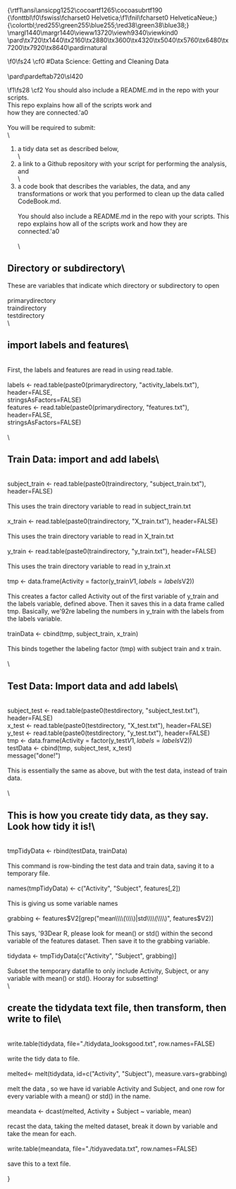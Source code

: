 {\rtf1\ansi\ansicpg1252\cocoartf1265\cocoasubrtf190
{\fonttbl\f0\fswiss\fcharset0 Helvetica;\f1\fnil\fcharset0 HelveticaNeue;}
{\colortbl;\red255\green255\blue255;\red38\green38\blue38;}
\margl1440\margr1440\vieww13720\viewh9340\viewkind0
\pard\tx720\tx1440\tx2160\tx2880\tx3600\tx4320\tx5040\tx5760\tx6480\tx7200\tx7920\tx8640\pardirnatural

\f0\fs24 \cf0 #Data Science: Getting and Cleaning Data\
\
\pard\pardeftab720\sl420

\f1\fs28 \cf2 You should also include a README.md in the repo with your scripts. \
This repo explains how all of the scripts work and \
how they are connected.\'a0\
\
You will be required to submit: \
\
1) a tidy data set as described below, \
\
2) a link to a Github repository with your script for performing the analysis, and \
\
3) a code book that describes the variables, the data, and any transformations or work that you performed to clean up the data called CodeBook.md. \
\
You should also include a README.md in the repo with your scripts. This repo explains how all of the scripts work and how they are connected.\'a0\
\
\
## Directory or subdirectory\
These are variables that indicate which directory or subdirectory to open\
\
primarydirectory \
traindirectory \
testdirectory \
\
## import labels and features\
\
First, the labels and features are read in using read.table. \
\
labels <- read.table(paste0(primarydirectory, "activity_labels.txt"), header=FALSE, \
                         stringsAsFactors=FALSE)\
features <- read.table(paste0(primarydirectory, "features.txt"), header=FALSE, \
                       stringsAsFactors=FALSE)\
\
\
## Train Data: import and add labels\
\
subject_train <- read.table(paste0(traindirectory, "subject_train.txt"), header=FALSE)\
\
This uses the train directory variable to read in subject_train.txt\
\
x_train <- read.table(paste0(traindirectory, "X_train.txt"), header=FALSE)\
\
This uses the train directory variable to read in X_train.txt\
\
y_train <- read.table(paste0(traindirectory, "y_train.txt"), header=FALSE)\
\
This uses the train directory variable to read in y_train.xt\
\
tmp <- data.frame(Activity = factor(y_train$V1, labels = labels$V2))\
\
This creates a factor called Activity out of the first variable of y_train and the labels variable, defined above. Then it saves this in a data frame called tmp. Basically, we\'92re labeling the numbers in y_train with the labels from the labels variable. \
\
trainData <- cbind(tmp, subject_train, x_train)\
\
This binds together the labeling factor (tmp) with subject train and x train. \
\
\
## Test Data: Import data and add labels\
\
subject_test <- read.table(paste0(testdirectory, "subject_test.txt"), header=FALSE)\
x_test <- read.table(paste0(testdirectory, "X_test.txt"), header=FALSE)\
y_test <- read.table(paste0(testdirectory, "y_test.txt"), header=FALSE)\
tmp <- data.frame(Activity = factor(y_test$V1, labels = labels$V2))\
testData <- cbind(tmp, subject_test, x_test)\
message("done!")\
\
This is essentially the same as above, but with the test data, instead of train data. \
\
\
## This is how you create tidy data, as they say.  Look how tidy it is!\
\
tmpTidyData <- rbind(testData, trainData)\
\
This command is row-binding the test data and train data, saving it to a temporary file. \
\
names(tmpTidyData) <- c("Activity", "Subject", features[,2])\
\
This is giving us some variable names\
\
grabbing <- features$V2[grep("mean\\\\(\\\\)|std\\\\(\\\\)", features$V2)]\
\
This says, \'93Dear R, please look for mean() or std() within the second variable of the features dataset. Then save it to the grabbing variable. \
\
tidydata <- tmpTidyData[c("Activity", "Subject", grabbing)]\
\
Subset the temporary datafile to only include Activity, Subject, or any variable with mean() or std(). Hooray for subsetting!\
\
## create the tidydata text file, then transform, then write to file\
\
write.table(tidydata, file="./tidydata_looksgood.txt", row.names=FALSE)\
\
write the tidy data to file. \
\
melted<- melt(tidydata, id=c("Activity", "Subject"), measure.vars=grabbing)\
\
melt the data , so we have id variable Activity and Subject, and one row for every variable with a mean() or std() in the name. \
\
meandata <- dcast(melted, Activity + Subject ~ variable, mean)\
\
recast the data, taking the melted dataset, break it down by variable and take the mean for each. \
\
write.table(meandata, file="./tidyavedata.txt", row.names=FALSE)\
\
save this to a text file. \
\
}